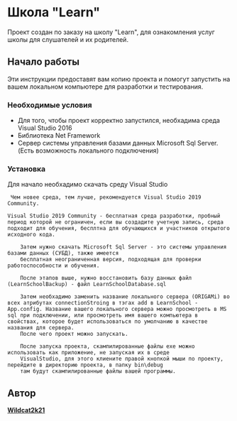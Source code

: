 # Школа "Learn"

Проект создан по заказу на школу "Learn", для ознакомления услуг школы для слушателей и их родителей.

## Начало работы

Эти инструкции предоставят вам копию проекта и помогут запустить на вашем локальном компьютере для разработки и тестирования.

### Необходимые условия

* Для того, чтобы проект корректно запустился, необхадима среда Visual Studio 2016
* Библиотека Net Framework
* Cервер системы управления базами данных Microsoft Sql Server. (Есть возможность локального подключения)

### Установка

Для начало необхадимо скачать среду Visual Studio

```
 Чем новее среда, тем лучше, рекомендуется Visual Studio 2019 Community.
```
	Visual Studio 2019 Community - бесплатная среда разработки, пробный период которой не ограничен, если вы создадите учетную запись, среда подходит для обучения, бесплтна для обучающихся и участников открытого исходного кода.

```
	Затем нужно скачать Microsoft Sql Server - это системы управления базами данных (СУБД), также имеется
	бесплатная неограниченная версия, подходящая для проверки работоспособности и обучения.
```

```
	После этапов выше, нужно восстановить базу данных файл (LearnSchoolBackup) - файл LearnSchoolDatabase.sql
```

```
	Затем необхадимо заменить название локального сервера (ORIGAMi) во всех атрибутах connectionStroing в тэгах add в LearnSchool - App.config. Название вашего локального сервера можно просмотреть в MS sql при подключении, или просмотреть имя вашего компьютера в свойствах, которое будет использоваться по умолчанию в качестве названия для сервера.
	После чего проект можно запускать.
```

```
	После запуска проекта, скампилированные файлы exe можно использовать как приложение, не запуская их в среде
	VisualStudio, для этого клиените правой кнопкой мыши по проекту, перейдите в директорию проекта, в папку bin\debug
	там будут скампилированные файлы вашей программы.
```

## Автор

[**Wildcat2k21**](https://github.com/Wildcat2k21)
